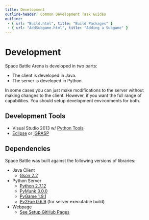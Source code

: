 ```yaml
---
title: Development
outline-header: Common Development Task Guides
outline:
 - { url: "Build.html", title: "Build Packages" }
 - { url: "AddSubgame.html", title: "Adding a Subgame" }
---
```


Development
=========
Space Battle Arena is developed in two parts:

* The client is developed in Java.
* The server is developed in Python.

In some cases you can just make modifications to the server without making changes to the client.  However, if you want the full range of capabilities.  You should setup development environments for both.

Development Tools
----------------------
* Visual Studio 2013 w/ [Python Tools](http://pytools.codeplex.com/)
* [Eclipse](https://eclipse.org/) or [jGRASP](http://www.jgrasp.org/)

Dependencies
----------------
Space Battle was built against the following versions of libraries:

* Java Client
    * [Gson 2.2](https://github.com/google/gson)
* Python Server
    * [Python 2.7.12](https://www.python.org/downloads/release/python-2712/)
    * [PyMunk 3.0.0](https://pypi.python.org/pypi/pymunk/3.0.0)
    * [PyGame 1.9.1](http://www.pygame.org/download.shtml)
    * [Py2Exe 0.6.9](http://sourceforge.net/projects/py2exe/files/py2exe/0.6.9/) (for server executable build)
* Webpage
    * [See Setup GitHub Pages](SetupGitHubPages.html)

